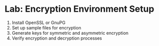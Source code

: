 # Lab: Encryption Environment Setup

1. Install OpenSSL or GnuPG
2. Set up sample files for encryption
3. Generate keys for symmetric and asymmetric encryption
4. Verify encryption and decryption processes
